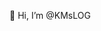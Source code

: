 👋 Hi, I’m @KMsLOG


<!---
KMsLOG/KMsLOG is a ✨ special ✨ repository because its `README.md` (this file) appears on your GitHub profile.
You can click the Preview link to take a look at your changes.
--->
